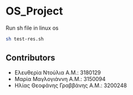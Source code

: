 # OS_Project

Run sh file in linux os 
```sh
sh test-res.sh
```

## Contributors
* Ελευθερία Ντούλια Α.Μ.: 3180129
* Μαρία Μαγλογιάννη Α.Μ.: 3150094
* Ηλίας Θεοφάνης Γραββάνης Α.Μ.: 3200248
